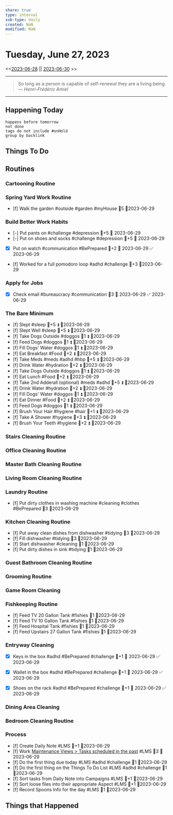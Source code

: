 ```yaml
---
share: true
type: interval
sub-type: daily
created: NaN 
modified: NaN
---
```

# Tuesday, June 27, 2023
<<[2023-06-28](./2023-06-28.md) || [2023-06-30](./2023-06-30.md) >>

---

> So long as a person is capable of self-renewal they are a living being.
> — <cite>Henri-Frédéric Amiel</cite>

---
## Happening Today
```tasks
happens before tomorrow
not done
tags do not include #onHold
group by backlink
```

## Things To Do





































































































## Routines
### Cartooning Routine


### Spring Yard Work Routine
- [f] Walk the garden #outside #garden #myHouse 🥄5 📆2023-06-29


### Build Better Work Habits
- [-] Put pants on #challenge #depression 🥄+5 📅 2023-06-29
- [-] Put on shoes and socks #challenge #depression 🥄+5 📅 2023-06-29
- [x] Put on watch #communication #BePrepared 🥄+2 📅 2023-06-29 ✅ 2023-06-29
- [f] Worked for a full pomodoro loop #adhd #challenge 🥄+3 📆2023-06-29


### Apply for Jobs
- [x] Check email #bureaucracy #communication 🥄3 📅 2023-06-29 ✅ 2023-06-29


### The Bare Minimum
- [f] Slept #sleep 🥄+5 ⏫  📆2023-06-29
- [f] Slept Well #sleep 🥄+5 ⏫  📆2023-06-29
- [f] Take Dogs Outside  #doggos  🥄1 ⏫ 📆2023-06-29
- [f] Feed Dogs #doggos  🥄1 ⏫ 📆2023-06-29
- [f] Fill Dogs' Water #doggos  🥄1 ⏫ 📆2023-06-29
- [f] Eat Breakfast #Food  🥄+2 ⏫ 📆2023-06-29
- [f] Take Meds  #meds #adhd #hbp 🥄+5 ⏫ 📆2023-06-29
- [f] Drink Water #hydration 🥄+2 ⏫ 📆2023-06-29
- [f] Take Dogs Outside  #doggos 🥄1 ⏫ 📆2023-06-29
- [f] Eat Lunch #Food  🥄+2 ⏫ 📆2023-06-29
- [f] Take 2nd Adderall (optional) #meds #adhd  🥄+5 ⏫ 📆2023-06-29
- [f] Drink Water #hydration   🥄+2 ⏫ 📆2023-06-29
- [f] Fill Dogs' Water #doggos  🥄1 ⏫ 📆2023-06-29
- [f] Eat Dinner #Food  🥄+2 ⏫ 📆2023-06-29
- [f] Feed Dogs #doggos  🥄1 ⏫ 📆2023-06-29
- [f] Brush Your Hair #hygiene #hair 🥄+1 ⏫ 📆2023-06-29
- [f] Take A Shower #hygiene  🥄+3 ⏫ 📆2023-06-29
- [f] Brush Your Teeth #hygiene 🥄+2 ⏫ 📆2023-06-29


### Stairs Cleaning Routine


### Office Cleaning Routine


### Master Bath Cleaning Routine


### Living Room Cleaning Routine


### Laundry Routine
- [f] Put dirty clothes in washing machine #cleaning #clothes #BePrepared  🥄3  📆2023-06-29


### Kitchen Cleaning Routine
- [f] Put away clean dishes from dishwasher #tidying 🥄3 📆2023-06-29
- [f] Fill dishwasher #tidying 🥄3 📆2023-06-29
- [f] Start dishwasher #cleaning 🥄1 📆2023-06-29
- [f] Put dirty dishes in sink #tidying 🥄1 📆2023-06-29


### Guest Bathroom Cleaning Routine


### Grooming Routine


### Game Room Cleaning


### Fishkeeping Routine
- [f] Feed TV 20 Gallon Tank #fishies 🥄1 📆2023-06-29
- [f] Feed TV 10 Gallon Tank #fishies 🥄1 📆2023-06-29
- [f] Feed Hospital Tank #fishies 🥄1 📆2023-06-29
- [f] Feed Upstairs 27 Gallon Tank #fishies 🥄1 📆2023-06-29


### Entryway Cleaning
- [x] Keys in the box #adhd #BePrepared #challenge 🥄+1 📅 2023-06-29 ✅ 2023-06-29
- [x] Wallet in the box #adhd #BePrepared #challenge 🥄+1 📅 2023-06-29 ✅ 2023-06-29
- [x] Shoes on the rack #adhd #BePrepared #challenge 🥄+1 📅 2023-06-29 ✅ 2023-06-29


### Dining Area Cleaning


### Bedroom Cleaning Routine


### Process
- [f] Create Daily Note #LMS 🥄+1   📆2023-06-29
- [f] Work [Maintenance Views > Tasks scheduled in the past](./Maintenance%20Views.md#Tasks%20scheduled%20in%20the%20past) #LMS  🥄3 📆2023-06-29
- [f] Do the first thing due today #LMS #adhd #challenge 🥄1 📆2023-06-29
- [f] Do the first thing on the Things To Do List #LMS #adhd #challenge 🥄1 📆2023-06-29
- [f] Sort tasks from Daily Note into Campaigns #LMS 🥄+1   📆2023-06-29
- [f] Sort loose files into their appropriate Aspect  #LMS 🥄+1   📆2023-06-29
- [f] Record Spoons Info for the day #LMS 🥄1 📆2023-06-29




## Things that Happened
